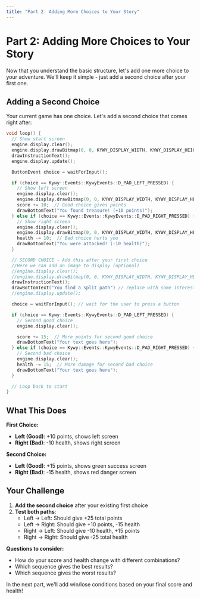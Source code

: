 ```yaml
---
title: "Part 2: Adding More Choices to Your Story"
---
```


<!--
SPDX-FileCopyrightText: 2025 KOINSLOT, Inc.

SPDX-License-Identifier: GPL-3.0-or-later
-->

# Part 2: Adding More Choices to Your Story

Now that you understand the basic structure, let's add one more choice to your adventure. We'll keep it simple - just add a second choice after your first one.

## Adding a Second Choice

Your current game has one choice. Let's add a second choice that comes right after:

```cpp
void loop() {
  // Show start screen
  engine.display.clear();
  engine.display.drawBitmap(0, 0, KYWY_DISPLAY_WIDTH, KYWY_DISPLAY_HEIGHT, startScreen);
  drawInstructionText();
  engine.display.update();

  ButtonEvent choice = waitForInput();

  if (choice == Kywy::Events::KywyEvents::D_PAD_LEFT_PRESSED) {
    // Show left screen
    engine.display.clear();
    engine.display.drawBitmap(0, 0, KYWY_DISPLAY_WIDTH, KYWY_DISPLAY_HEIGHT, leftScreen);
    score += 10;  // Good choice gives points
    drawBottomText("You found treasure! (+10 points)");
  } else if (choice == Kywy::Events::KywyEvents::D_PAD_RIGHT_PRESSED) {
    // Show right screen
    engine.display.clear();
    engine.display.drawBitmap(0, 0, KYWY_DISPLAY_WIDTH, KYWY_DISPLAY_HEIGHT, rightScreen);
    health -= 10;  // Bad choice hurts you
    drawBottomText("You were attacked! (-10 health)");
  }

  // SECOND CHOICE - Add this after your first choice
  //Here we can add an image to display (optional)
  //engine.display.clear();
  //engine.display.drawBitmap(0, 0, KYWY_DISPLAY_WIDTH, KYWY_DISPLAY_HEIGHT, YOUR_SCREEN_NAME); // Replace YOUR_SCREEN_NAME with your image
  drawInstructionText();
  drawBottomText("You find a split path") // replace with some interesting story
  //engine.display.update();

  choice = waitForInput(); // wait for the user to press a button

  if (choice == Kywy::Events::KywyEvents::D_PAD_LEFT_PRESSED) {
    // Second good choice
    engine.display.clear();

    score += 15;  // More points for second good choice
    drawBottomText("Your text goes here");
  } else if (choice == Kywy::Events::KywyEvents::D_PAD_RIGHT_PRESSED) {
    // Second bad choice
    engine.display.clear();
    health -= 15;  // More damage for second bad choice
    drawBottomText("Your text goes here");
  }

  // Loop back to start
}
```

## What This Does

**First Choice:**
- **Left (Good)**: +10 points, shows left screen
- **Right (Bad)**: -10 health, shows right screen

**Second Choice:**
- **Left (Good)**: +15 points, shows green success screen
- **Right (Bad)**: -15 health, shows red danger screen

## Your Challenge

1. **Add the second choice** after your existing first choice
2. **Test both paths**:
   - Left → Left: Should give +25 total points
   - Left → Right: Should give +10 points, -15 health
   - Right → Left: Should give -10 health, +15 points
   - Right → Right: Should give -25 total health

**Questions to consider:**
- How do your score and health change with different combinations?
- Which sequence gives the best results?
- Which sequence gives the worst results?

In the next part, we'll add win/lose conditions based on your final score and health!
